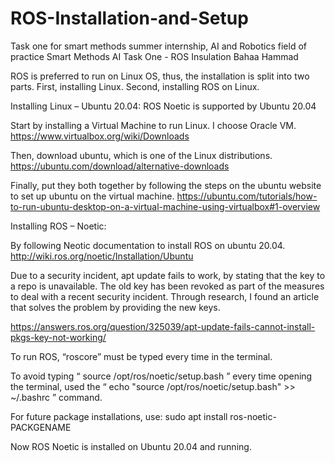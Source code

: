 # ROS-Installation-and-Setup
Task one for smart methods summer internship, AI and Robotics field of practice
Smart Methods AI Task One - ROS Insulation 
Bahaa Hammad

ROS is preferred to run on Linux OS, thus, the installation is split into two parts. 
First, installing Linux. Second, installing ROS on Linux. 

Installing Linux – Ubuntu 20.04: 
ROS Noetic is supported by Ubuntu 20.04

Start by installing a Virtual Machine to run Linux. I choose Oracle VM. https://www.virtualbox.org/wiki/Downloads

Then, download ubuntu, which is one of the Linux distributions.
https://ubuntu.com/download/alternative-downloads

Finally, put they both together by following the steps on the ubuntu website to set up ubuntu on the virtual machine. 
https://ubuntu.com/tutorials/how-to-run-ubuntu-desktop-on-a-virtual-machine-using-virtualbox#1-overview









Installing ROS – Noetic: 

By following Neotic documentation to install ROS on ubuntu 20.04. 
http://wiki.ros.org/noetic/Installation/Ubuntu

Due to a security incident, apt update fails to work, by stating that the key to a repo is unavailable.
The old key has been revoked as part of the measures to deal with a recent security incident. 
Through research, I found an article that solves the problem by providing the new keys. 

https://answers.ros.org/question/325039/apt-update-fails-cannot-install-pkgs-key-not-working/




To run ROS, “roscore” must be typed every time in the terminal.

To avoid typing “ source /opt/ros/noetic/setup.bash ” every time opening the terminal, used the  “ echo "source /opt/ros/noetic/setup.bash" >> ~/.bashrc ” command.

For future package installations, use:
sudo apt install ros-noetic-PACKGENAME  

Now ROS Noetic is installed on Ubuntu 20.04 and running. 


